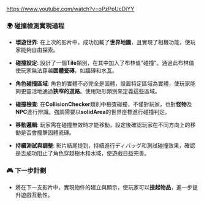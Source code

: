 
https://www.youtube.com/watch?v=oPzPpUcDiYY

### 🌍 碰撞檢測實現過程

- **環遊世界**: 在上次的影片中，成功加載了**世界地圖**，且實現了相機功能，使玩家能夠自由探索。

- **碰撞設定**: 設計了一個**Tile**類別，在其中加入了布林值"碰撞"。通過此布林值使玩家無法穿越**固體瓷磚**，如牆磚和水瓦。

- **角色碰撞區域**: 角色的實體不必完全是固體，設置特定區域為實體，使玩家能夠更靈活地通過**狹窄的道路**。使用矩形類別來定義這些區域。

- **碰撞檢查**: 在**CollisionChecker**類別中檢查碰撞，不僅對玩家，也對**怪物**及**NPC**進行辨識。強調需要以**solidArea**的世界座標進行碰撞判定。

- **移動邏輯**: 玩家需在碰撞無效時才能移動，設定後確認玩家在不同方向上的移動是否會撞擊固體瓷磚。

- **持續測試與調整**: 影片結尾提到，持續進行ディバッグ和測試碰撞效果，確認是否成功阻止了角色穿越樹木和水域，使遊戲日益完善。

### 🎮 下一步計劃
- 將在下一支影片中，實現物件的建立與顯示，使玩家可以**撿起物品**，進一步提升遊戲互動性。